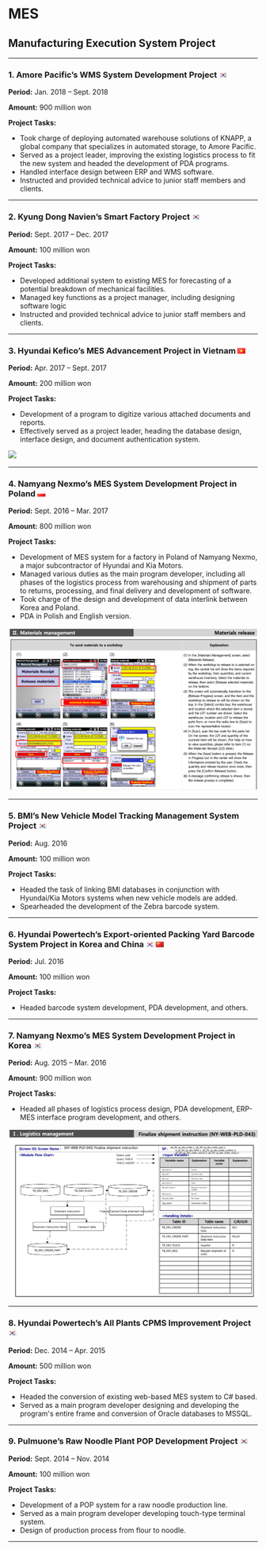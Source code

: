 # MES
## Manufacturing Execution System Project
---

### 1. Amore Pacific’s WMS System Development Project <img src="images/kr.png?raw=true"/>
**Period:** Jan. 2018 – Sept. 2018

**Amount:** 900 million won

**Project Tasks:** 

* Took charge of deploying automated warehouse solutions of KNAPP, a global company that specializes in automated storage, to Amore Pacific. 
* Served as a project leader, improving the existing logistics process to fit the new system and headed the development of PDA programs. 
* Handled interface design between ERP and WMS software.
* Instructed and provided technical advice to junior staff members and clients. 

---
### 2. Kyung Dong Navien’s Smart Factory Project <img src="images/kr.png?raw=true"/>
**Period:** Sept. 2017 – Dec. 2017

**Amount:** 100 million won

**Project Tasks:** 

*	Developed additional system to existing MES for forecasting of a potential breakdown of mechanical facilities. 
*	Managed key functions as a project manager, including designing software logic
*	Instructed and provided technical advice to junior staff members and clients.

---
### 3. Hyundai Kefico’s MES Advancement Project in Vietnam <img src="images/vn.png?raw=true"/>
**Period:** Apr. 2017 – Sept. 2017

**Amount:** 200 million won

**Project Tasks:** 

*	Development of a program to digitize various attached documents and reports.
*	Effectively served as a project leader, heading the database design, interface design, and document authentication system. 

<img src="images/keficomobile.jpg?raw=true"/>

---
### 4. Namyang Nexmo’s MES System Development Project in Poland <img src="images/pl.png?raw=true"/>
**Period:** Sept. 2016 – Mar. 2017

**Amount:** 800 million won

**Project Tasks:** 

*	Development of MES system for a factory in Poland of Namyang Nexmo, a major subcontractor of Hyundai and Kia Motors. 
*	Managed various duties as the main program developer, including all phases of the logistics process from warehousing and shipment of parts to returns, processing, and final delivery and development of software. 
*	Took charge of the design and development of data interlink between Korea and Poland.
*	PDA in Polish and English version. 

<img src="images/NYPDA.png?raw=true"/>

---
### 5. BMI’s New Vehicle Model Tracking Management System Project <img src="images/kr.png?raw=true"/>
**Period:** Aug. 2016

**Amount:** 100 million won

**Project Tasks:** 

*	Headed the task of linking BMI databases in conjunction with Hyundai/Kia Motors systems when new vehicle models are added.
*	Spearheaded the development of the Zebra barcode system.

---
### 6. Hyundai Powertech’s Export-oriented Packing Yard Barcode System Project in Korea and China <img src="images/kr.png?raw=true"/> <img src="images/cn.png?raw=true"/>
**Period:** Jul. 2016

**Amount:** 100 million won

**Project Tasks:** 

*	Headed barcode system development, PDA development, and others. 

---
### 7. Namyang Nexmo’s MES System Development Project in Korea <img src="images/kr.png?raw=true"/>
**Period:** Aug. 2015 – Mar. 2016

**Amount:** 900 million won

**Project Tasks:** 

*	Headed all phases of logistics process design, PDA development, ERP-MES interface program development, and others.  

<img src="images/NYppt.png?raw=true"/>

---
### 8. Hyundai Powertech’s All Plants CPMS Improvement Project <img src="images/kr.png?raw=true"/>
**Period:** Dec. 2014 – Apr. 2015

**Amount:** 500 million won

**Project Tasks:** 

*	Headed the conversion of existing web-based MES system to C# based. 
*	Served as a main program developer designing and developing the program's entire frame and conversion of Oracle databases to MSSQL. 

---
### 9. Pulmuone’s Raw Noodle Plant POP Development Project <img src="images/kr.png?raw=true"/>
**Period:** Sept. 2014 – Nov. 2014

**Amount:** 100 million won

**Project Tasks:** 

*	Development of a POP system for a raw noodle production line. 
*	Served as a main program developer developing touch-type terminal system. 
*	Design of production process from flour to noodle.  

---
